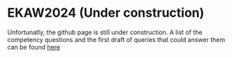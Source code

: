 # EKAW2024 (Under construction)
Unfortunatly, the github page is still under construction. A list of the competency questions and the first draft of queries that could answer them can be found [here](https://edu.nl/yb78m)
